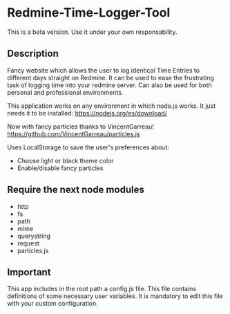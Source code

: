 # Redmine-Time-Logger-Tool
This is a beta version.
Use it under your own responsability.

## Description
Fancy website which allows the user to log identical Time Entries to different days straight on Redmine.
It can be used to ease the frustrating task of logging time into your redmine server. Can also be used for both personal and professional environments.

This application works on any environment in which node.js works. It just needs it to be installed:
https://nodejs.org/es/download/

Now with fancy particles thanks to VincentGarreau! https://github.com/VincentGarreau/particles.js 

Uses LocalStorage to save the user's preferences about:
* Choose light or black theme color
* Enable/disable fancy particles

## Require the next node modules
- http
- fs
- path
- mime
- querystring
- request
- particles.js

## Important
This app includes in the root path a config.js file. This file contains definitions of some necessary user variables.
It is mandatory to edit this file with your custom configuration.
